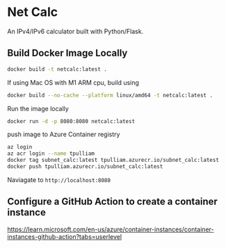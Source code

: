 # Net Calc

An IPv4/IPv6 calculator built with Python/Flask.

## Build Docker Image Locally

```bash
docker build -t netcalc:latest .
```

If using Mac OS with M1 ARM cpu, build using

```bash
docker build --no-cache --platform linux/amd64 -t netcalc:latest .
```

Run the image locally

```bash
docker run -d -p 8080:8080 netcalc:latest
```

push image to Azure Container registry

```bash
az login
az acr login --name tpulliam
docker tag subnet_calc:latest tpulliam.azurecr.io/subnet_calc:latest
docker push tpulliam.azurecr.io/subnet_calc:latest
```

Naviagate to `http://localhost:8080`

## Configure a GitHub Action to create a container instance

https://learn.microsoft.com/en-us/azure/container-instances/container-instances-github-action?tabs=userlevel
